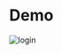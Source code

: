 # Demo
![login](https://user-images.githubusercontent.com/67089723/166088557-4c44f4ec-09e6-47d9-b1a5-a5fabd74aac5.png)
